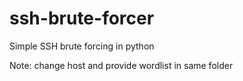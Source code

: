 # ssh-brute-forcer
Simple SSH brute forcing in python

Note: change host and provide wordlist in same folder
